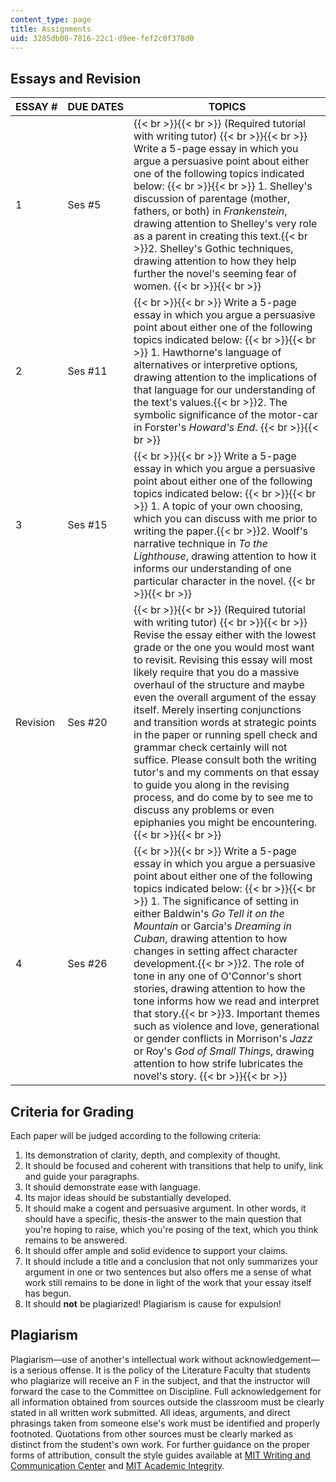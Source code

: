 ```yaml
---
content_type: page
title: Assignments
uid: 3285db00-7816-22c1-d9ee-fef2c0f378d0
---
```


Essays and Revision
-------------------

| ESSAY # | DUE DATES | TOPICS |
| --- | --- | --- |
| 1 | Ses #5 |  {{< br >}}{{< br >}} (Required tutorial with writing tutor) {{< br >}}{{< br >}} Write a 5-page essay in which you argue a persuasive point about either one of the following topics indicated below: {{< br >}}{{< br >}} 1.  Shelley's discussion of parentage (mother, fathers, or both) in _Frankenstein_, drawing attention to Shelley's very role as a parent in creating this text.{{< br >}}2.  Shelley's Gothic techniques, drawing attention to how they help further the novel's seeming fear of women. {{< br >}}{{< br >}}  |
| 2 | Ses #11 |  {{< br >}}{{< br >}} Write a 5-page essay in which you argue a persuasive point about either one of the following topics indicated below: {{< br >}}{{< br >}} 1.  Hawthorne's language of alternatives or interpretive options, drawing attention to the implications of that language for our understanding of the text's values.{{< br >}}2.  The symbolic significance of the motor-car in Forster's _Howard's End_. {{< br >}}{{< br >}}  |
| 3 | Ses #15 |  {{< br >}}{{< br >}} Write a 5-page essay in which you argue a persuasive point about either one of the following topics indicated below: {{< br >}}{{< br >}} 1.  A topic of your own choosing, which you can discuss with me prior to writing the paper.{{< br >}}2.  Woolf's narrative technique in _To the Lighthouse_, drawing attention to how it informs our understanding of one particular character in the novel. {{< br >}}{{< br >}}  |
| Revision | Ses #20 |  {{< br >}}{{< br >}} (Required tutorial with writing tutor) {{< br >}}{{< br >}} Revise the essay either with the lowest grade or the one you would most want to revisit. Revising this essay will most likely require that you do a massive overhaul of the structure and maybe even the overall argument of the essay itself. Merely inserting conjunctions and transition words at strategic points in the paper or running spell check and grammar check certainly will not suffice. Please consult both the writing tutor's and my comments on that essay to guide you along in the revising process, and do come by to see me to discuss any problems or even epiphanies you might be encountering. {{< br >}}{{< br >}}  |
| 4 | Ses #26 |  {{< br >}}{{< br >}} Write a 5-page essay in which you argue a persuasive point about either one of the following topics indicated below: {{< br >}}{{< br >}} 1.  The significance of setting in either Baldwin's _Go Tell it on the Mountain_ or Garcia's _Dreaming in Cuban_, drawing attention to how changes in setting affect character development.{{< br >}}2.  The role of tone in any one of O'Connor's short stories, drawing attention to how the tone informs how we read and interpret that story.{{< br >}}3.  Important themes such as violence and love, generational or gender conflicts in Morrison's _Jazz_ or Roy's _God of Small Things_, drawing attention to how strife lubricates the novel's story. {{< br >}}{{< br >}}  

Criteria for Grading
--------------------

Each paper will be judged according to the following criteria:

1.  Its demonstration of clarity, depth, and complexity of thought.
2.  It should be focused and coherent with transitions that help to unify, link and guide your paragraphs.
3.  It should demonstrate ease with language.
4.  Its major ideas should be substantially developed.
5.  It should make a cogent and persuasive argument. In other words, it should have a specific, thesis-the answer to the main question that you're hoping to raise, which you're posing of the text, which you think remains to be answered.
6.  It should offer ample and solid evidence to support your claims.
7.  It should include a title and a conclusion that not only summarizes your argument in one or two sentences but also offers me a sense of what work still remains to be done in light of the work that your essay itself has begun.
8.  It should **not** be plagiarized! Plagiarism is cause for expulsion!

Plagiarism
----------

Plagiarism—use of another's intellectual work without acknowledgement—is a serious offense. It is the policy of the Literature Faculty that students who plagiarize will receive an F in the subject, and that the instructor will forward the case to the Committee on Discipline. Full acknowledgement for all information obtained from sources outside the classroom must be clearly stated in all written work submitted. All ideas, arguments, and direct phrasings taken from someone else's work must be identified and properly footnoted. Quotations from other sources must be clearly marked as distinct from the student's own work. For further guidance on the proper forms of attribution, consult the style guides available at [MIT Writing and Communication Center](http://web.mit.edu/writing/index.html) and [MIT Academic Integrity](http://web.mit.edu/academicintegrity/).